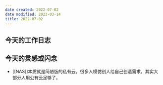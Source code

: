```yaml
---
date created: 2022-07-02
date modified: 2023-03-14
title: 2022-07-02
---
```


## 今天的工作日志

## 今天的灵感或闪念

- [[NAS]]本质就是简陋版的私有云。很多人模仿别人给自己创造需求，其实大部分人用公有云足够了。
